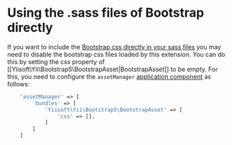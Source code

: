 Using the .sass files of Bootstrap directly
===========================================

If you want to include the [Bootstrap css directly in your sass files](http://getbootstrap.com/getting-started/#customizing)
you may need to disable the bootstrap css files loaded by this extension.
You can do this by setting the css property of [[Yiisoft\Yii\Bootstrap5\BootstrapAsset|BootstrapAsset]] to be empty.
For this, you need to configure the `assetManager` [application component](https://github.com/yiisoft/yii2/blob/master/docs/guide/structure-application-components.md) as follows:

```php
    'assetManager' => [
        'bundles' => [
            'Yiisoft\Yii\Bootstrap5\BootstrapAsset' => [
                'css' => [],
            ]
        ]
    ]
```
